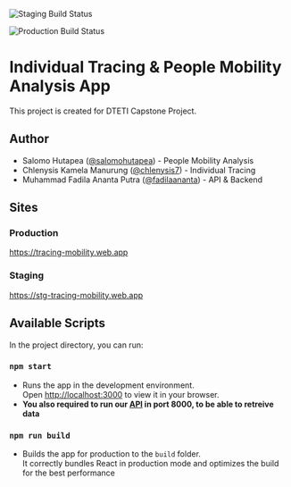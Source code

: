 ![Staging Build Status](https://github.com/Capstone-Tracing-People-Mobility/app/actions/workflows/build-deploy-staging.yml/badge.svg)

![Production Build Status](https://github.com/Capstone-Tracing-People-Mobility/app/actions/workflows/build-deploy-prod.yml/badge.svg)

# Individual Tracing & People Mobility Analysis App

This project is created for DTETI Capstone Project.
<br>

## Author

- Salomo Hutapea ([@salomohutapea](https://github.com/salomohutapea)) - People Mobility Analysis
- Chlenysis Kamela Manurung ([@chlenysis7](https://github.com/chlenysis7)) - Individual Tracing
- Muhammad Fadila Ananta Putra ([@fadilaananta](https://github.com/fadilaananta)) - API & Backend

## Sites

### Production

https://tracing-mobility.web.app

### Staging

https://stg-tracing-mobility.web.app

## Available Scripts

In the project directory, you can run:

### `npm start`

- Runs the app in the development environment.\
  Open [http://localhost:3000](http://localhost:3000) to view it in your browser.
- **You also required to run our [API](https://github.com/Capstone-Tracing-People-Mobility/api) in port 8000, to be able to retreive data**

### `npm run build`

- Builds the app for production to the `build` folder.\
  It correctly bundles React in production mode and optimizes the build for the best performance
